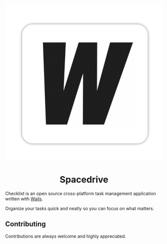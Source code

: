 <p align="center">
  <img src="build/appicon.png" alt="Checklist App Icon">
  <h1 align="center"><b>Spacedrive</b></h1>
</p>

Checklist is an open source cross-platform task management application written with [Wails](https://wails.io/).

Organize your tasks quick and neatly so you can focus on what matters.

## Contributing

Contributions are always welcome and highly appreciated.
